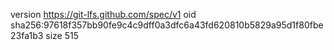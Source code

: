 version https://git-lfs.github.com/spec/v1
oid sha256:97618f357bb90fe9c4c9dff0a3dfc6a43fd620810b5829a95d1f80fbe23fa1b3
size 515
